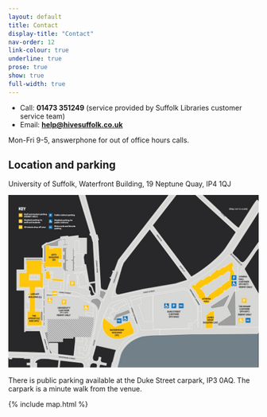 ```yaml
---
layout: default
title: Contact
display-title: "Contact"
nav-order: 12
link-colour: true
underline: true
prose: true
show: true
full-width: true
---
```


- Call: **01473 351249** (service provided by Suffolk Libraries customer service team)
- Email: **help@hivesuffolk.co.uk**

Mon-Fri 9-5, answerphone for out of office hours calls.

## Location and parking

University of Suffolk, Waterfront Building, 19 Neptune Quay, IP4 1QJ

<img src="/assets/uos-campus.jpg" alt="Map of the UoS Campus" class="db mv3 center">

<p class="measure">There is public parking available at the Duke Street carpark, IP3 0AQ. The carpark is a minute walk from the venue.</p>

{% include map.html %}
